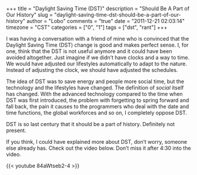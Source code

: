 +++
title = "Daylight Saving Time (DST)"
description = "Should Be A Part of Our History"
slug = "daylight-saving-time-dst-should-be-a-part-of-our-history"
author = "Lobo"
comments = "true"
date = "2011-12-21 02:03:14"
timezone = "CST"
categories = ["0", "1"]
tags = ["dst", "rant"]
+++

I was having a conversation with a friend of mine who is convinced that the Daylight Saving Time (DST) change is good and makes perfect sense. I, for one, think that the DST is not useful anymore and it could have been avoided altogether. Just imagine if we didn’t have clocks and a way to time. We would have adjusted our lifestyles automatically to adapt to the nature. Instead of adjusting the clock, we should have adjusted the schedules.

The idea of DST was to save energy and people more social time, but the technology and the lifestyles have changed. The definition of _social_ itself has changed. With the advanced technology compared to the time when DST was first introduced, the problem with forgetting to spring forward and fall back, the pain it causes to the programmers who deal with the date and time functions, the global workforces and so on, I completely oppose DST.

DST is so last century that it should be a part of history. Definitely not present.

If you think, I could have explained more about DST, don’t worry, someone else already has. Check out the video below. Don’t miss it after 4:30 into the video.


{{< youtube 84aWtseb2-4 >}}

